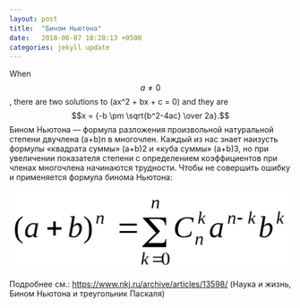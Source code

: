 ```yaml
---
layout: post
title:  "Бином Ньютона"
date:   2018-06-07 18:28:13 +0500
categories: jekyll update
---
```

When $$a \ne 0$$, there are two solutions to \(ax^2 + bx + c = 0\) and they are
$$x = {-b \pm \sqrt{b^2-4ac} \over 2a}.$$
Бином Ньютона — формула разложения произвольной натуральной степени двучлена (a+b)n в многочлен. Каждый из нас знает наизусть формулы «квадрата суммы» (a+b)2 и «куба суммы» (a+b)3, но при увеличении показателя степени с определением коэффициентов при членах многочлена начинаются трудности. Чтобы не совершить ошибку и применяется формула бинома Ньютона:

<img src="/assets/images/binom.png">

Подробнее см.: https://www.nkj.ru/archive/articles/13598/ (Наука и жизнь, Бином Ньютона и треугольник Паскаля)
